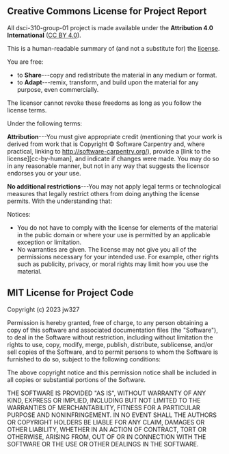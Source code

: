 ## Creative Commons License for Project Report

All dsci-310-group-01 project is made available under the **Attribution 4.0 International** ([CC BY 4.0](https://creativecommons.org/licenses/by/4.0/)). 

This is a human-readable summary of (and not a substitute for) the [license](https://creativecommons.org/licenses/by/4.0/legalcode).

You are free:

* to **Share**---copy and redistribute the material in any medium or format.
* to **Adapt**---remix, transform, and build upon the material for any purpose, even commercially.

The licensor cannot revoke these freedoms as long as you follow the
license terms.

Under the following terms:

**Attribution**---You must give appropriate credit (mentioning that
  your work is derived from work that is Copyright © Software
  Carpentry and, where practical, linking to
  http://software-carpentry.org/), provide a [link to the
  license][cc-by-human], and indicate if changes were made. You may do
  so in any reasonable manner, but not in any way that suggests the
  licensor endorses you or your use.

**No additional restrictions**---You may not apply legal terms or
technological measures that legally restrict others from doing
anything the license permits.  With the understanding that:

Notices:

* You do not have to comply with the license for elements of the
  material in the public domain or where your use is permitted by an
  applicable exception or limitation.
* No warranties are given. The license may not give you all of the
  permissions necessary for your intended use. For example, other
  rights such as publicity, privacy, or moral rights may limit how you
  use the material.


## MIT License for Project Code

Copyright (c) 2023 jw327

Permission is hereby granted, free of charge, to any person obtaining a copy
of this software and associated documentation files (the "Software"), to deal
in the Software without restriction, including without limitation the rights
to use, copy, modify, merge, publish, distribute, sublicense, and/or sell
copies of the Software, and to permit persons to whom the Software is
furnished to do so, subject to the following conditions:

The above copyright notice and this permission notice shall be included in all
copies or substantial portions of the Software.

THE SOFTWARE IS PROVIDED "AS IS", WITHOUT WARRANTY OF ANY KIND, EXPRESS OR
IMPLIED, INCLUDING BUT NOT LIMITED TO THE WARRANTIES OF MERCHANTABILITY,
FITNESS FOR A PARTICULAR PURPOSE AND NONINFRINGEMENT. IN NO EVENT SHALL THE
AUTHORS OR COPYRIGHT HOLDERS BE LIABLE FOR ANY CLAIM, DAMAGES OR OTHER
LIABILITY, WHETHER IN AN ACTION OF CONTRACT, TORT OR OTHERWISE, ARISING FROM,
OUT OF OR IN CONNECTION WITH THE SOFTWARE OR THE USE OR OTHER DEALINGS IN THE
SOFTWARE.

